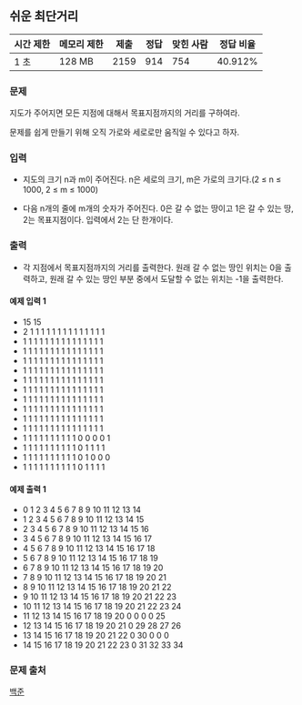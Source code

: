 ## 쉬운 최단거리
 
|시간 제한|	메모리 제한|	제출|	정답|	맞힌 사람|	정답 비율|
|---|---|---|---|---|---|
|1 초|	128 MB|	2159|	914|	754|	40.912%|

### 문제
지도가 주어지면 모든 지점에 대해서 목표지점까지의 거리를 구하여라.

문제를 쉽게 만들기 위해 오직 가로와 세로로만 움직일 수 있다고 하자.

### 입력
- 지도의 크기 n과 m이 주어진다. n은 세로의 크기, m은 가로의 크기다.(2 ≤ n ≤ 1000, 2 ≤ m ≤ 1000)

- 다음 n개의 줄에 m개의 숫자가 주어진다. 0은 갈 수 없는 땅이고 1은 갈 수 있는 땅, 2는 목표지점이다. 입력에서 2는 단 한개이다.

### 출력
- 각 지점에서 목표지점까지의 거리를 출력한다. 원래 갈 수 없는 땅인 위치는 0을 출력하고, 원래 갈 수 있는 땅인 부분 중에서 도달할 수 없는 위치는 -1을 출력한다.

#### 예제 입력 1 
- 15 15
- 2 1 1 1 1 1 1 1 1 1 1 1 1 1 1
- 1 1 1 1 1 1 1 1 1 1 1 1 1 1 1
- 1 1 1 1 1 1 1 1 1 1 1 1 1 1 1
- 1 1 1 1 1 1 1 1 1 1 1 1 1 1 1
- 1 1 1 1 1 1 1 1 1 1 1 1 1 1 1
- 1 1 1 1 1 1 1 1 1 1 1 1 1 1 1
- 1 1 1 1 1 1 1 1 1 1 1 1 1 1 1
- 1 1 1 1 1 1 1 1 1 1 1 1 1 1 1
- 1 1 1 1 1 1 1 1 1 1 1 1 1 1 1
- 1 1 1 1 1 1 1 1 1 1 1 1 1 1 1
- 1 1 1 1 1 1 1 1 1 1 1 1 1 1 1
- 1 1 1 1 1 1 1 1 1 1 0 0 0 0 1
- 1 1 1 1 1 1 1 1 1 1 0 1 1 1 1
- 1 1 1 1 1 1 1 1 1 1 0 1 0 0 0
- 1 1 1 1 1 1 1 1 1 1 0 1 1 1 1
#### 예제 출력 1

- 0 1 2 3 4 5 6 7 8 9 10 11 12 13 14
- 1 2 3 4 5 6 7 8 9 10 11 12 13 14 15
- 2 3 4 5 6 7 8 9 10 11 12 13 14 15 16
- 3 4 5 6 7 8 9 10 11 12 13 14 15 16 17
- 4 5 6 7 8 9 10 11 12 13 14 15 16 17 18
- 5 6 7 8 9 10 11 12 13 14 15 16 17 18 19
- 6 7 8 9 10 11 12 13 14 15 16 17 18 19 20
- 7 8 9 10 11 12 13 14 15 16 17 18 19 20 21
- 8 9 10 11 12 13 14 15 16 17 18 19 20 21 22
- 9 10 11 12 13 14 15 16 17 18 19 20 21 22 23
- 10 11 12 13 14 15 16 17 18 19 20 21 22 23 24
- 11 12 13 14 15 16 17 18 19 20 0 0 0 0 25
- 12 13 14 15 16 17 18 19 20 21 0 29 28 27 26
- 13 14 15 16 17 18 19 20 21 22 0 30 0 0 0
- 14 15 16 17 18 19 20 21 22 23 0 31 32 33 34

### 문제 출처
[백준](https://www.acmicpc.net/problem/14940)